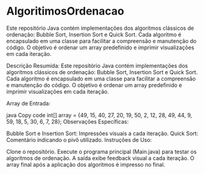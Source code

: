# AlgoritimosOrdenacao
Este repositório Java contém implementações dos algoritmos clássicos de ordenação: Bubble Sort, Insertion Sort e Quick Sort. Cada algoritmo é encapsulado em uma classe para facilitar a compreensão e manutenção do código. O objetivo é ordenar um array predefinido e imprimir visualizações em cada iteração.

Descrição Resumida:
Este repositório Java contém implementações dos algoritmos clássicos de ordenação: Bubble Sort, Insertion Sort e Quick Sort. Cada algoritmo é encapsulado em uma classe para facilitar a compreensão e manutenção do código. O objetivo é ordenar um array predefinido e imprimir visualizações em cada iteração.

Array de Entrada:

java
Copy code
int[] array = {49, 15, 40, 27, 20, 19, 50, 2, 12, 28, 49, 44, 9, 59, 18, 5, 30, 6, 7, 28};
Observações Específicas:

Bubble Sort e Insertion Sort: Impressões visuais a cada iteração.
Quick Sort: Comentário indicando o pivô utilizado.
Instruções de Uso:

Clone o repositório.
Execute o programa principal (Main.java) para testar os algoritmos de ordenação.
A saída exibe feedback visual a cada iteração.
O array final após a aplicação dos algoritmos é impresso no final.
